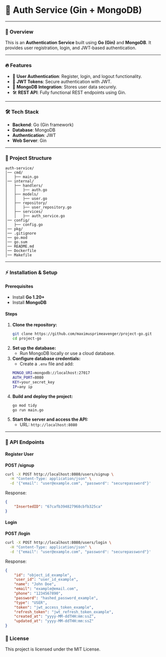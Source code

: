 # 🚀 Auth Service (Gin + MongoDB)

---

### 📌 Overview
This is an **Authentication Service** built using **Go (Gin)** and **MongoDB**. It provides user registration, login, and JWT-based authentication.

---

### 🔥 Features
- 👤 **User Authentication**: Register, login, and logout functionality.
- 🔐 **JWT Tokens**: Secure authentication with JWT.
- 📂 **MongoDB Integration**: Stores user data securely.
- 🛠 **REST API**: Fully functional REST endpoints using Gin.

---

### 🛠 Tech Stack
- **Backend**: Go (Gin framework)
- **Database**: MongoDB
- **Authentication**: JWT
- **Web Server**: Gin

---

### 📂 Project Structure
```
auth-service/
│── cmd/
│   ├── main.go
│── internal/
│   ├── handlers/
│   │   ├── auth.go
│   ├── models/
│   │   ├── user.go
│   ├── repository/
│   │   ├── user_repository.go
│   ├── services/
│   │   ├── auth_service.go
│── config/
│   ├── config.go
│── pkg/
│── .gitignore
│── go.mod
│── go.sum
│── README.md
│── Dockerfile
│── Makefile
```

---

### ⚡ Installation & Setup
#### Prerequisites
- Install **Go 1.20+**
- Install **MongoDB**

#### Steps
1. **Clone the repository:**
   ```sh
   git clone https://github.com/maximusprimeavenger/project-go.git
   cd project-go
   ```
2. **Set up the database:**
   - Run MongoDB locally or use a cloud database.
3. **Configure database credentials:**
   - Create a `.env` file and add:
   ```sh
   MONGO_URI=mongodb://localhost:27017
   AUTH_PORT=8080
   KEY=your_secret_key
   IP=any ip
   ```
4. **Build and deploy the project:**
   ```sh
   go mod tidy
   go run main.go
   ```
5. **Start the server and access the API:**
   - URL: `http://localhost:8080`

---

### 📌 API Endpoints
#### Register User
**POST /signup**
```sh
curl -X POST http://localhost:8080/users/signup \
  -H "Content-Type: application/json" \
  -d '{"email": "user@example.com", "password": "securepassword"}'
```
Response:
```json
{
    "InsertedID": "67cafb394827968cbfb325ca"
}
```
#### Login
**POST /login**
```sh
curl -X POST http://localhost:8080/users/login \
  -H "Content-Type: application/json" \
  -d '{"email": "user@example.com", "password": "securepassword"}'
```
Response:
```json
{
    "id": "object_id_example",
    "user_id": "user_id_example",
    "name": "John Doe",
    "email": "example@email.com",
    "phone": "1234567890",
    "password": "hashed_password_example",
    "type": "USER",
    "token": "jwt_access_token_example",
    "refresh_token": "jwt_refresh_token_example",
    "created_at": "yyyy-MM-ddTHH:mm:ssZ",
    "updated_at": "yyyy-MM-ddTHH:mm:ssZ"
}

```

### 📜 License
This project is licensed under the MIT License.

